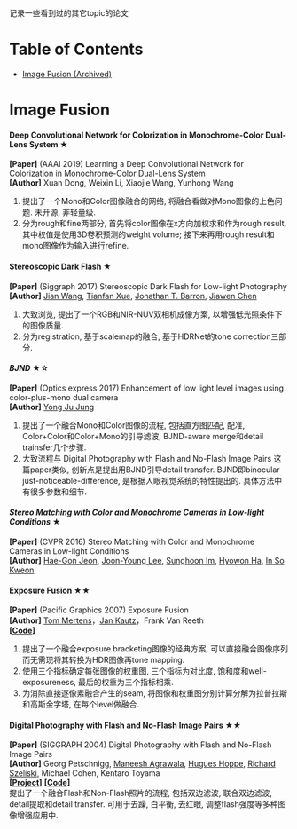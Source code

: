 记录一些看到过的其它topic的论文

# Table of Contents
- [Image Fusion (Archived)](#image-fusion)



# Image Fusion
#### Deep Convolutional Network for Colorization in Monochrome-Color Dual-Lens System ★
**[Paper]** (AAAI 2019) Learning a Deep Convolutional Network for Colorization in Monochrome-Color Dual-Lens System <Br>
**[Author]**  Xuan Dong, Weixin Li, Xiaojie Wang, Yunhong Wang <Br>
1) 提出了一个Mono和Color图像融合的网络, 将融合看做对Mono图像的上色问题. 未开源, 非轻量级. <Br>
2) 分为rough和fine两部分, 首先将color图像在x方向加权求和作为rough result, 其中权值是使用3D卷积预测的weight volume; 接下来再用rough result和mono图像作为输入进行refine. <Br>

#### Stereoscopic Dark Flash ★
**[Paper]** (Siggraph 2017) Stereoscopic Dark Flash for Low-light Photography <Br>
**[Author]** [Jian Wang](https://jianwang-cmu.github.io/), [Tianfan Xue](http://people.csail.mit.edu/tfxue/), [Jonathan T. Barron](https://jonbarron.info/), [Jiawen Chen](http://people.csail.mit.edu/jiawen/)<Br>
1) 大致浏览, 提出了一个RGB和NIR-NUV双相机成像方案, 以增强低光照条件下的图像质量. <Br>
2) 分为registration, 基于scalemap的融合, 基于HDRNet的tone correction三部分. <Br>

#### *BJND* ★☆
**[Paper]** (Optics express 2017) Enhancement of low light level images using color-plus-mono dual camera <Br>
**[Author]**   [Yong Ju Jung](https://sites.google.com/site/coolyjjung/)<Br>
1) 提出了一个融合Mono和Color图像的流程, 包括直方图匹配, 配准, Color+Color和Color+Mono的引导滤波, BJND-aware merge和detail trainsfer几个步骤. <Br>
2) 大致流程与 Digital Photography with Flash and No-Flash Image Pairs 这篇paper类似, 创新点是提出用BJND引导detail transfer. BJND即binocular just-noticeable-difference, 是根据人眼视觉系统的特性提出的. 具体方法中有很多参数和细节. <Br>
	
#### *Stereo Matching with Color and Monochrome Cameras in Low-light Conditions* ★
**[Paper]** (CVPR 2016) Stereo Matching with Color and Monochrome Cameras in Low-light Conditions <Br>
**[Author]**   [Hae-Gon Jeon](https://sites.google.com/site/hgjeoncv/), [Joon-Young Lee](https://joonyoung-cv.github.io/), [Sunghoon Im](https://sunghoonim.github.io/), [Hyowon Ha](https://sites.google.com/site/hyowoncv/), [In So Kweon](https://scholar.google.com/citations?user=XA8EOlEAAAAJ&hl=zh-CN&oi=ao) <Br>

#### Exposure Fusion ★★
**[Paper]** (Pacific Graphics 2007) Exposure Fusion <Br>
**[Author]** [Tom Mertens](http://www.mericam.net/)，[Jan Kautz](http://jankautz.com/)，Frank Van Reeth <Br>
**[[Code](https://github.com/Mericam/exposure-fusion)]**   <Br>
1) 提出了一个融合exposure bracketing图像的经典方案, 可以直接融合图像序列而无需现将其转换为HDR图像再tone mapping. <Br>
2) 使用三个指标确定每张图像的权重图, 三个指标为对比度, 饱和度和well-exposureness, 最后的权重为三个指标相乘.<Br>
3) 为消除直接逐像素融合产生的seam, 将图像和权重图分别计算分解为拉普拉斯和高斯金字塔, 在每个level做融合.

#### Digital Photography with Flash and No-Flash Image Pairs ★★
**[Paper]** (SIGGRAPH 2004) Digital Photography with Flash and No-Flash Image Pairs<Br>
**[Author]** Georg Petschnigg, [Maneesh Agrawala](http://vis.berkeley.edu/~maneesh/), [Hugues Hoppe](http://hhoppe.com/), [Richard Szeliski](http://szeliski.org/RichardSzeliski.htm), Michael Cohen, Kentaro Toyama <Br>
**[[Project](http://hhoppe.com/proj/flash/)]** **[[Code](https://github.com/pranaygupta36/DIP_PROJECT_REPO)]**<Br>
提出了一个融合Flash和Non-Flash照片的流程, 包括双边滤波, 联合双边滤波, detail提取和detail transfer. 可用于去躁, 白平衡, 去红眼, 调整flash强度等多种图像增强应用中. <Br>
	
